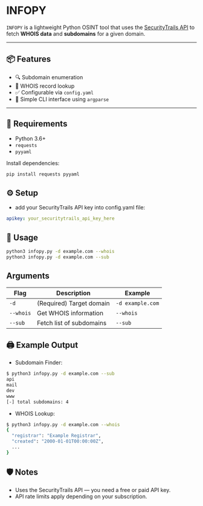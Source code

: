 # INFOPY

`INFOPY` is a lightweight Python OSINT tool that uses the [SecurityTrails API](https://securitytrails.com) to fetch **WHOIS data** and **subdomains** for a given domain.

---

## 📦 Features

- 🔍 Subdomain enumeration
- 📄 WHOIS record lookup
- ✅ Configurable via `config.yaml`
- 🧩 Simple CLI interface using `argparse`

---

## 📁 Requirements

- Python 3.6+
- `requests`
- `pyyaml`

Install dependencies:

```bash
pip install requests pyyaml
```
## ⚙️ Setup
- add your SecurityTrails API key into config.yaml file:

```yaml
apikey: your_securitytrails_api_key_here
```
## 🚀 Usage
```bash
python3 infopy.py -d example.com --whois
python3 infopy.py -d example.com --sub
```
## Arguments
| Flag      | Description              | Example          |
| --------- | ------------------------ | ---------------- |
| `-d`      | (Required) Target domain | `-d example.com` |
| `--whois` | Get WHOIS information    | `--whois`        |
| `--sub`   | Fetch list of subdomains | `--sub`          |

## 🖨️ Example Output
- Subdomain Finder:
```bash
$ python3 infopy.py -d example.com --sub
api
mail
dev
www
[-] total subdomains: 4
```
- WHOIS Lookup:
```bash
$ python3 infopy.py -d example.com --whois
{
  "registrar": "Example Registrar",
  "created": "2000-01-01T00:00:00Z",
  ...
}
```
## 🛡️ Notes
- Uses the SecurityTrails API — you need a free or paid API key.
- API rate limits apply depending on your subscription.


